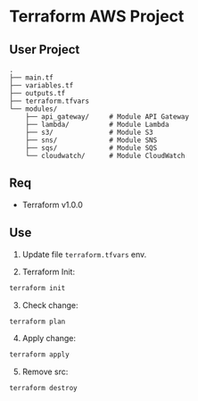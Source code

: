 # Terraform AWS Project

## User Project

```
.
├── main.tf             
├── variables.tf         
├── outputs.tf          
├── terraform.tfvars     
└── modules/             
    ├── api_gateway/     # Module API Gateway
    ├── lambda/          # Module Lambda
    ├── s3/              # Module S3
    ├── sns/             # Module SNS
    ├── sqs/             # Module SQS
    └── cloudwatch/      # Module CloudWatch
```

## Req

- Terraform v1.0.0

## Use

1. Update file `terraform.tfvars` env.

2. Terraform Init:
```bash
terraform init
```

3. Check change:
```bash
terraform plan
```

4. Apply change:
```bash
terraform apply
```

5. Remove src:
```bash
terraform destroy
```
